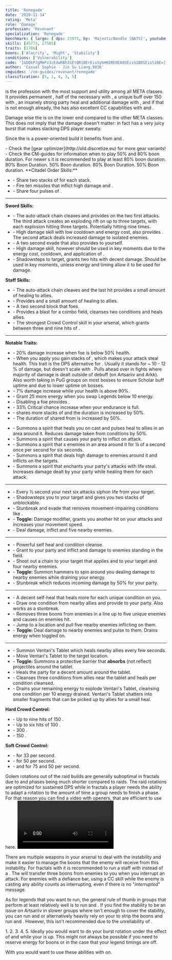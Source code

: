 ```yaml
---
title: 'Renegade'
date: '2020-11-14'
rating: 'Meta'
role: 'Damage'
profession: 'Revenant'
specialization: 'Renegade'
benchmark: { large: { dps: 23973, by: 'MajesticNoodle [BATS]', youtube: 'p4D96l_GVPg' } }
skills: [45773, 27505]
traits: [1786]
boons: ['Alacrity', 'Might', 'Stability']
conditions: ['Vulnerability']
code: '[&DQkPJgMmPz3cEdwRBhIGEtQR1BErEisSyhHKEREOEA8GEisS1BEGEisS1BE=]'
author: 'Casual Sophie - Jin Su Liang.9036'
cmguides: '/cm-guides/revenant/renegade'
classification: [5, 2, 4, 3, 5]
---
```


<Specialization name="Renega                                                                                                                de"/> is the profession with the most support and utility among all META classes. It provides permanent <Boon name="Alacrity"/>, half of the necessary <Boon name="Might"/> with <Skill name="Heroic Command"/>, a unique buff over 150 <Attribute name="Ferocity"/> with <Trait name="Assassins Presence"/>, an insanely strong party heal and additional damage with <Skill name="soulcleavessummit"/>, and if that is not enough already, the <Specialization name="Renegade"/> has also excellent CC capabilities with <Skill name="Surge of the mists"/> and <Skill name="Darkrazorsdaring"/>. 

Damage wise the <Specialization name="Renegade"/> is on the lower end compared to the other META classes. This does not imply that the damage doesn't matter: in fact <Specialization name="Renegade"/> has a very juicy burst that makes slacking DPS player sweaty. 

Since the <Specialization name="Renegade"/> is a power-oriented build it benefits from  <Item id="50082"/> and <Item name="Impact" type="Sigil"/>.

<Divider text="Equipment"/>
- Check the [gear optimizer](http://old.discretize.eu) for more gear variants!
- Check the CM-guides for information when to play 50% and 80% boon duration. For newer <Specialization name="Renegade"/>s it is recommended to play at least 80% boon duration.
<Tabs outlined>
<Tab title="162 Agony Resistance">

<Grid>
<GridItem sm="2">
</GridItem>

<GridItem sm="4">
80% Boon Duration.
<Armor weight="Heavy" helmAffix="Diviner" helmRune="Scholar" shouldersAffix="Berserker" shouldersRune="Scholar" coatAffix="Diviner" coatRune="Scholar" glovesAffix="Berserker" glovesRune="Scholar" leggingsAffix="Diviner" leggingsRune="Scholar" bootsAffix="Berserker" bootsRune="Scholar" helmInfusionId="49432" shouldersInfusionId="49432" coatInfusionId="49432" glovesInfusionId="49432" leggingsInfusionId="49432" bootsInfusionId="49432"/>
</GridItem>

<GridItem sm="4">
50% Boon duration.
<Armor weight="Heavy" helmAffix="Berserker" helmRune="Scholar" shouldersAffix="Berserker" shouldersRune="Scholar" coatAffix="Diviner" coatRune="Scholar" glovesAffix="Berserker" glovesRune="Scholar" leggingsAffix="Diviner" leggingsRune="Scholar" bootsAffix="Berserker" bootsRune="Scholar" helmInfusionId="49432" shouldersInfusionId="49432" coatInfusionId="49432" glovesInfusionId="49432" leggingsInfusionId="49432" bootsInfusionId="49432"/>
</GridItem>

<GridItem sm="2">
</GridItem>
 


 <GridItem sm="2">
</GridItem>
<GridItem sm="4">
<BackAndTrinkets backItemAffix="Diviner" accessory1Affix="Berserker" accessory2Affix="Diviner" amuletAffix="Diviner" ring1Affix="Diviner" ring2Affix="Diviner" backItemInfusion1Id="49432" backItemInfusion2Id="49432" accessory1InfusionId="49432" accessory2InfusionId="49432" ring1Infusion1Id="49432" ring1Infusion2Id="49432" ring1Infusion3Id="49432" ring2Infusion1Id="49432" ring2Infusion2Id="49432" ring2Infusion3Id="49432"/>
</GridItem>

<GridItem sm="4">
<BackAndTrinkets backItemAffix="Berserker" accessory1Affix="Berserker" accessory2Affix="Diviner" amuletAffix="Berserker" ring1Affix="Berserker" ring2Affix="Berserker" backItemInfusion1Id="49432" backItemInfusion2Id="49432" accessory1InfusionId="49432" accessory2InfusionId="49432" ring1Infusion1Id="49432" ring1Infusion2Id="49432" ring1Infusion3Id="49432" ring2Infusion1Id="49432" ring2Infusion2Id="49432" ring2Infusion3Id="49432"/>
</GridItem>
<GridItem sm="2">
</GridItem>
</Grid>
</Tab>














<Tab title="222 Agony Resistance">

<Grid>
<GridItem sm="2">
</GridItem>
<GridItem sm="4">
80% Boon Duration.
<Armor weight="Heavy" helmAffix="Diviner" helmRune="Scholar" shouldersAffix="Berserker" shouldersRune="Scholar" coatAffix="Diviner" coatRune="Scholar" glovesAffix="Berserker" glovesRune="Scholar" leggingsAffix="Diviner" leggingsRune="Scholar" bootsAffix="Berserker" bootsRune="Scholar" helmInfusionId="37131" shouldersInfusionId="37131" coatInfusionId="37131" glovesInfusionId="37131" leggingsInfusionId="37131" bootsInfusionId="37131"/>
</GridItem>

<GridItem sm="4">
50% Boon duration.
<Armor weight="Heavy" helmAffix="Berserker" helmRune="Scholar" shouldersAffix="Berserker" shouldersRune="Scholar" coatAffix="Diviner" coatRune="Scholar" glovesAffix="Berserker" glovesRune="Scholar" leggingsAffix="Diviner" leggingsRune="Scholar" bootsAffix="Berserker" bootsRune="Scholar" helmInfusionId="37131" shouldersInfusionId="37131" coatInfusionId="37131" glovesInfusionId="37131" leggingsInfusionId="37131" bootsInfusionId="37131"/>
</GridItem>
<GridItem sm="2">
</GridItem>
 

 <GridItem sm="2">
</GridItem>
<GridItem sm="4">
<BackAndTrinkets backItemAffix="Diviner" accessory1Affix="Berserker" accessory2Affix="Berserker" amuletAffix="Diviner" ring1Affix="Diviner" ring2Affix="Diviner" backItemInfusion1Id="37131" backItemInfusion2Id="37131" accessory1InfusionId="37131" accessory2InfusionId="37131" ring1Infusion1Id="37131" ring1Infusion2Id="37131" ring1Infusion3Id="37131" ring2Infusion1Id="37131" ring2Infusion2Id="37131" ring2Infusion3Id="37131"/>
</GridItem>

<GridItem sm="4">
<BackAndTrinkets backItemAffix="Berserker" accessory1Affix="Berserker" accessory2Affix="Berserker" amuletAffix="Berserker" ring1Affix="Berserker" ring2Affix="Berserker" backItemInfusion1Id="37131" backItemInfusion2Id="37131" accessory1InfusionId="37131" accessory2InfusionId="37131" ring1Infusion1Id="37131" ring1Infusion2Id="37131" ring1Infusion3Id="37131" ring2Infusion1Id="37131" ring2Infusion2Id="37131" ring2Infusion3Id="37131"/>
</GridItem>
<GridItem sm="2">
</GridItem>

</Grid>
</Tab>
</Tabs>

<Divider text="Build"/>
<Grid>
<GridItem sm="4">
<Grid>
<GridItem sm="12">
<Weapons weapon1MainType="Sword" weapon1MainAffix="Diviner" weapon1MainSigil1="Impact" weapon1OffType="Sword" weapon1OffAffix="Diviner" weapon1OffSigil="Force" weapon2MainType="Staff" weapon2MainAffix="Diviner" weapon2MainSigil1="Severance" weapon2MainSigil2="Force" weapon1MainInfusion1Id="37131" weapon2MainInfusion1Id="37131" weapon1OffInfusionId="37131" weapon2MainInfusion2Id="37131"/>
</GridItem>

<GridItem sm="12">
<Consumables food="Bowl of Sweet and Spicy Butternut Squash Soup" utility="Tin of Fruitcake" infusion="Mighty +9 Agony Infusion"/>
</GridItem>
</Grid>
</GridItem>

<GridItem sm="8">
<Traits traits1="Devastation" traits1Selected="Unsuspecting Strikes,Assassins Presence,Swift Termination" traits2="Invocation" traits2Selected="Rising Tide,Spirit Boon,Charged Mists" traits3="Renegade" traits3Selected="Ashen Demeanor,All for One,Righteous Rebel"/>
</GridItem>
</Grid>

<Divider text="Guide"/>
<Grid>
<GridItem sm="12">
<Card title="Abilities">
**Citadel Order Skills:**

- <Skill name="Heroic Command"/> -  Share two stacks of <Boon name="Might"/> for each <SpecialActionKey name="kallas fervor"/> stack.
- <Skill name="Citadel Bombardment"/> - Fire ten missiles that inflict high damage and <Condition name="Burning"/>.
- <Skill name="Orders from Above"/> - Share four pulses of <Boon name="Alacrity"/>.

---

**Sword Skills:**

- <Skill name="Preparation Thrust"/> - The auto-attack chain cleaves and provides <Condition name="Vulnerability"/> on the two first attacks. The third attack creates an exploding rift on up to three targets, with each explosion hitting three targets. Potentially hitting nine times. 
- <Skill name="Chilling Isolation"/> - High damage skill with low cooldown and energy cost, also provides <Condition name="Chilled"/>. The second attack deals increased damage to isolated enemies.
- <Skill name="Unrelenting Assault"/> - A two second evade that also provides <Boon name="Might"/> to yourself. 
- <Skill name="Shackling Wave"/> - High damage skill, however should be used in key moments due to the energy cost, cooldown, and application of <Condition name="Vulnerability"/>.
- <Skill name="Death strike"/> - Shadowsteps to target, grants two hits with decent damage. Should be used in key moments, unless energy and timing allow it to be used for damage. 

**Staff Skills:**

- <Skill name="Rapid Swipe"/> - The auto-attack chain cleaves and the last hit provides a small amount of healing to allies.
- <Skill name="Menders Rebuke"/> - Provides <Condition name="Weakness"/> and a small amount of healing to allies.
- <Skill name="Warding Rift"/> - A two second block that <Condition name="Blinded"/> foes. 
- <Skill name="Renewing Wave"/> - Provides a blast for a combo field, cleanses two conditions and heals allies.
- <Skill name="Surge of the Mists"/> - The strongest Crowd Control skill in your arsenal, which grants between three and nine hits of <Control name="Knockback"/>. 

---

**Notable Traits:**

- <Trait name="Swift Termination"/> - 20% damage increase when foe is below 50% health.
- <Trait name="Dance of Death"/> - When you apply <Condition name="Vulnerability"/> you gain stacks of <Uncategorized name="Battle Scars"/>, which makes your attack steal health. This trait is the DPS alternative for <Trait name="Swift Termination"/>. Usually it stands for ~ 10 - 12 % of damage, but doesn't scale with <Effect name="Exposed"/>. Pulls ahead over <Trait name="Swift Termination"/> in fights where majority of damage is dealt outside of <Effect name="Exposed"/> debuff (on Artsariiv and Arkk). Also worth taking in PuG groups on most bosses to ensure Scholar buff uptime and due to lower <Effect name="Exposed"/> uptime on bosses.
- <Trait name="Rising Tide"/> - 7% damage increase while your health is above 90%. 
- <Trait name="Charged Mists"/> - Grant 25 more energy when you swap Legends below 10 energy.
- <Trait name="Ashen Demeanor"/> - Disabling a foe provides <Condition name="Vulnerability"/>.
- <Trait name="Brutal Momentum"/> - 33% Critical chance increase when your endurance is full. 
- <Trait name="Lasting Legacy"/> - <Skill name="Heroic Command"/> shares more stacks of <Boon name="Might"/> and the duration is increased by 50%. 
- <Trait name="Righteous Rebel"/> - The duration of <Boon name="Alacrity"/> shared from <Skill name="Orders from Above"/> is increased by 50%. 

</Card>
</GridItem>
</Grid>
<Grid>
<GridItem sm="12">
<Card title="Legends">

**<Skill name="Legendary Renegade Stance"/>**

- <Skill name="Breakrazors Bastion"/> - Summons a spirit that heals you on cast and pulses heal to allies in an area around it. Reduces damage taken from conditions by 50%.
- <Skill name="Razorclaws Rage"/> - Summons a spirit that causes your party to inflict <Condition name="Bleeding"/> on attack.
- <Skill name="Darkrazors Daring"/> - Summons a spirit that <Control name="Daze"/>s enemies in an area around it for ¼ of a second once per second for six seconds.
- <Skill name="Icerazors Ire"/> -  Summons a spirit that deals high damage to enemies around it and inflicts <Condition name="Vulnerability"> on the targets.
- <Skill name="Soulcleaves Summit"/> - Summons a spirit that enchants your party's attacks with life steal. Increases damage dealt by your party while healing them for each attack. 

---

**<Skill name="Legendary Assassin Stance"/>**

- <Skill name="Enchanted Daggers"/> - Every ½ second your next six attacks siphon life from your target.
- <Skill name="Phase Traversal"/> - Shadowsteps you to your target and gives you two stacks of unblockable.
- <Skill name="Riposting Shadows"/> - Stunbreak and evade that removes movement-impairing conditions like <Condition name="Crippled"/>.
- <Skill name="Impossible Odds"/> - **Toggle:** Damage modifier, grants you another hit on your attacks and increases your movement speed.
- <Skill name="Jade Winds"/> - Deal damage, inflict <Condition name="Vulnerability"/> and <Control name="Stun"/> five nearby enemies.

---

**<Skill name="Legendary Dwarf Stance"/>**

- <Skill name="Soothing Stone"/> - Powerful self heal and condition cleanse.
- <Skill name="Inspiring Reinforcement"/> - Grant <Boon name="Stability"/> to your party and inflict <Condition name="Weakness"/> and damage to enemies standing in the field. 
- <Skill name="Forced Engagement"/> - Shoot out a chain to your target that applies <Condition name="Taunt"/> and <Condition name="Slow"/> to your target and four nearby enemies.
- <Skill name="Vengeful Hammers"/> - **Toggle:** Summon hammers to spin around you dealing damage to nearby enemies while draining your energy.
- <Skill name="Rite of the Great Dwarf"/> - Stunbreak which reduces incoming damage by 50% for your party.

---

**<Skill name="Legendary Demon Stance"/>**

- <Skill name="Empowering Misery"/> - A decent self-heal that heals more for each unique condition on you.
- <Skill name="Pain Absorption"/> - Draw one condition from nearby allies and provide <Boon name="Resistance"/> to your party. Also works as a stunbreak.
- <Skill name="Banish Enchantment"/> - Removes three boons from enemies in a line up to five unique enemies and causes <Condition name="Chilled"/> on enemies hit.
- <Skill name="Call to Anguish"/> - Jump to a location and pull five nearby enemies inflicting <Condition name="Chilled"/> on them.
- <Skill name="Embrace the Darkness"/> - **Toggle:** Deal damage to nearby enemies and pulse <Condition name="Torment"/> to them. Drains energy when toggled on.

---

**<Skill name="Legendary Centaur Stance"/>**

- <Skill name="Project Tranquility"/> - Summon Ventari's Tablet which heals nearby allies every few seconds.
- <Skill name="Ventaris Will"/> - Move Ventari's Tablet to the target location.
- <Skill name="Protective Solace"/> - **Toggle:** Summons a protective barrier that **absorbs** (not reflect) projectiles around the tablet.
- <Skill name="Natural Harmony"/> - Heals the party for a decent amount around the tablet.
- <Skill name="Purifying Essence"/> - Cleanses three conditions from allies near the tablet and heals per condition cleansed.
- <Skill name="Energy Expulsion"/> - Drains your remaining energy to explode Ventari's Tablet, cleansing one condition per 10 energy drained. Ventari's Tablet shatters into smaller fragments that can be picked up by allies for a small heal.

</Card>
</GridItem>

<GridItem sm="12">
<Card title="Defiance Bar">

**Hard Crowd Control:**

- <Skill name="Surge of the Mists"/> - Up to nine hits of 150 <Control name="Knockback"/>.
- <Skill name="Darkrazors Daring"/> - Up to six hits of 100 <Control name="Daze"/>.
- <Skill name="Jade Winds"/> - 300 <Control name="Stun"/>.
- <Skill name="Call to Anguish"/> - 150 <Control name="Pull"/>.


**Soft Crowd Control:**

- <Skill name="Chilling Isolation"/> - <Condition name="Chilled"/> for 33 per second.
- <Skill name="Shackling Wave"/> - <Condition name="Immobile"/> for 50 per second.
- <Skill name="Forced Engagement"/> - <Condition name="Taunt"/> and <Condition name="Slow"/> for 75 and 50 per second.

</Card>
</GridItem>
</Grid>



<Divider text="Rotation / Skill usage"/>

<Grid>
<GridItem xs="12" sm="6">

<Card title="Information">
Golem rotations out of the raid builds are generally suboptimal in fractals due to <Effect name="Exposed"/> and phases being much shorter compared to raids. The raid rotations are optimized for sustained DPS while in fractals a player needs the ability to adapt a rotation to the amount of time a group needs to finish a phase.  
For that reason you can find a video with openers, that are efficient to use here. 
</Card>
<Card title="Renegade openers">
<Video caption="by Rubby, edited by Vince [dT]" youtube="QXmckcAyKf4"/> 
</Card>
</GridItem>

<GridItem xs="12" sm="6">
<Card title="Dealing with No Pain, No Gain">

There are multiple weapons in your arsenal to deal with the instability <Instability name="No Pain, No Gain"/> and make it easier to manage the boons that the enemy will receive from this instability. For fractals with <Instability name="No Pain, No Gain"/> it is recommended to run a staff with <Item id="72872"/> instead of a <Item id="24615"/>. The <Item id="72872"/> will transfer three boons from enemies to you when you interrupt an attack. For enemies with a defiance bar, using a CC skill while the enemy is casting any ability counts as interrupting, even if there is no "*interrupted*" message.

<Weapons unembossed weapon1MainType="Staff" weapon1MainAffix="Diviner" weapon1MainSigil1="Severance" weapon1MainSigil2="Absorption"/>

As for legends that you want to run, the general rule of thumb in groups that perform at least relatively well is to run <Skill name="Legendary Renegade Stance"/> and <Skill name="Legendary Demon Stance"/>. If you find the stability to be an issue on Artsariiv in slower groups where <Skill name="Stand Your Ground"/> isn't enough to cover the stability, you can run <Skill name="Legendary Dwarf Stance"/> and <Skill name="Legendary Demon Stance"/> or alternatively heavily rely on your <Item id="72872"/> to strip the boons and run <Skill name="Legendary Renegade Stance"/> and <Skill name="Legendary Dwarf Stance"/>. However, this isn't recommended due to the unreliability of <Item id="72872"/>.

</Card>

</GridItem>


<GridItem xs="12" sm="6">
<Card title="Burst Rotation">
1. <Skill name="Citadel Bombardment"/>
2. <Skill name="Chilling Isolation"/>
3. <Skill name="Shackling Wave"/>
4. <Skill name="Deathstrike"/>
5. <Skill name="ChillingIsolation"/>
</Card>
</GridItem>

<GridItem xs="12" sm="6">
<Card title="Notes">
Ideally you would want to do your burst rotation under the effect of <Effect name="Exposed"/> and while your <Skill name="Impossibleodds"/> is up. This might not always be possible if you need to reserve energy for boons or in the case that your legend timings are off.

With <Skill name="Legendary Demon Stance"/> you would want to use these abilities with <Skill name="Embrace the darkness"/> on.
</Card>
</GridItem>
</Grid>
